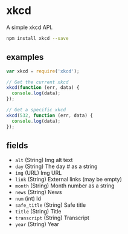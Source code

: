 # xkcd

A simple xkcd API.

```bash
npm install xkcd --save
```

## examples

```js
var xkcd = require('xkcd');

// Get the current xkcd
xkcd(function (err, data) {
  console.log(data);
});

// Get a specific xkcd
xkcd(532, function (err, data) {
  console.log(data);
});
```

## fields

- `alt` (String) Img alt text
- `day` (String) The day # as a string
- `img` (URL) Img URL
- `link` (String) External links (may be empty)
- `month` (String) Month number as a string
- `news` (String) News
- `num` (int) Id
- `safe_title` (String) Safe title
- `title` (String) Title
- `transcript` (String) Transcript
- `year` (String) Year